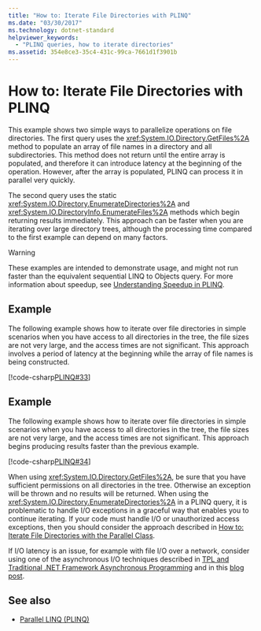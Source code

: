```yaml
---
title: "How to: Iterate File Directories with PLINQ"
ms.date: "03/30/2017"
ms.technology: dotnet-standard
helpviewer_keywords: 
  - "PLINQ queries, how to iterate directories"
ms.assetid: 354e8ce3-35c4-431c-99ca-7661d1f3901b
---
```

# How to: Iterate File Directories with PLINQ
This example shows two simple ways to parallelize operations on file directories. The first query uses the <xref:System.IO.Directory.GetFiles%2A> method to populate an array of file names in a directory and all subdirectories. This method does not return until the entire array is populated, and therefore it can introduce latency at the beginning of the operation. However, after the array is populated, PLINQ can process it in parallel very quickly.  
  
 The second query uses the static <xref:System.IO.Directory.EnumerateDirectories%2A> and <xref:System.IO.DirectoryInfo.EnumerateFiles%2A> methods which begin returning results immediately. This approach can be faster when you are iterating over large directory trees, although the processing time compared to the first example can depend on many factors.  
  
> [!WARNING]
> These examples are intended to demonstrate usage, and might not run faster than the equivalent sequential LINQ to Objects query. For more information about speedup, see [Understanding Speedup in PLINQ](../../../docs/standard/parallel-programming/understanding-speedup-in-plinq.md).  
  
## Example  
 The following example shows how to iterate over file directories in simple scenarios when you have access to all directories in the tree, the file sizes are not very large, and the access times are not significant. This approach involves a period of latency at the beginning while the array of file names is being constructed.  
  
 [!code-csharp[PLINQ#33](../../../samples/snippets/csharp/VS_Snippets_Misc/plinq/cs/plinqfileiteration.cs#33)]  
  
## Example  
 The following example shows how to iterate over file directories in simple scenarios when you have access to all directories in the tree, the file sizes are not very large, and the access times are not significant. This approach begins producing results faster than the previous example.  
  
 [!code-csharp[PLINQ#34](../../../samples/snippets/csharp/VS_Snippets_Misc/plinq/cs/plinqfileiteration.cs#34)]  
  
 When using <xref:System.IO.Directory.GetFiles%2A>, be sure that you have sufficient permissions on all directories in the tree. Otherwise an exception will be thrown and no results will be returned. When using the <xref:System.IO.Directory.EnumerateDirectories%2A> in a PLINQ query, it is problematic to handle I/O exceptions in a graceful way that enables you to continue iterating. If your code must handle I/O or unauthorized access exceptions, then you should consider the approach described in [How to: Iterate File Directories with the Parallel Class](../../../docs/standard/parallel-programming/how-to-iterate-file-directories-with-the-parallel-class.md).  
  
 If I/O latency is an issue, for example with file I/O over a network, consider using one of the asynchronous I/O techniques described in [TPL and Traditional .NET Framework Asynchronous Programming](../../../docs/standard/parallel-programming/tpl-and-traditional-async-programming.md) and in this [blog post](https://devblogs.microsoft.com/pfxteam/parallel-extensions-and-io/).  
  
## See also

- [Parallel LINQ (PLINQ)](../../../docs/standard/parallel-programming/introduction-to-plinq.md)
